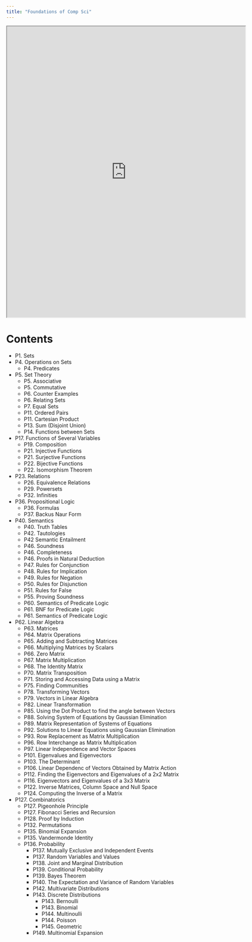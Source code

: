 ```yaml
---
title: "Foundations of Comp Sci"
---
```




<iframe src="https://drive.google.com/file/d/1Li4jiD4QE1MnBID5KSZzVICuES7O0BYQ/preview" width="640" height="780" allow="autoplay"></iframe>

# Contents

- P1. Sets
- P4. Operations on Sets
	- P4. Predicates
- P5. Set Theory
	- P5. Associative
	- P5. Commutative
	- P6. Counter Examples
	- P6. Relating Sets
	- P7. Equal Sets
	- P11. Ordered Pairs
	- P11. Cartesian Product
	- P13. Sum (Disjoint Union)
	- P14. Functions between Sets
- P17. Functions of Several Variables
	- P19. Composition
	- P21. Injective Functions
	- P21. Surjective Functions
	- P22. Bijective Functions
	- P22. Isomorphism Theorem
- P23. Relations
	- P26. Equivalence Relations
	- P29. Powersets
	- P32. Infinities
- P36. Propositional Logic
	- P36. Formulas
	- P37. Backus Naur Form
- P40. Semantics
	- P40. Truth Tables
	- P42. Tautologies
	- P42 Semantic Entailment
	- P46. Soundness
	- P46. Completeness
	- P46. Proofs in Natural Deduction
	- P47. Rules for Conjunction
	- P48. Rules for Implication
	- P49. Rules for Negation
	- P50. Rules for Disjunction
	- P51. Rules for False
	- P55. Proving Soundness
	- P60. Semantics of Predicate Logic
	- P61. BNF for Predicate Logic
	- P61. Semantics of Predicate Logic
- P62. Linear Algebra
	- P63. Matrices
	- P64. Matrix Operations
	- P65. Adding and Subtracting Matrices
	- P66. Multiplying Matrices by Scalars
	- P66. Zero Matrix
	- P67. Matrix Multiplication
	- P68. The Identity Matrix
	- P70. Matrix Transposition
	- P71. Storing and Accessing Data using a Matrix
	- P75. Finding Communities
	- P78. Transforming Vectors
	- P79. Vectors in Linear Algebra
	- P82. Linear Transformation
	- P85. Using the Dot Product to find the angle between Vectors
	- P88. Solving System of Equations by Gaussian Elimination
	- P89. Matrix Representation of Systems of Equations
	- P92. Solutions to Linear Equations using Gaussian Elimination
	- P93. Row Replacement as Matrix Multiplication
	- P96. Row Interchange as Matrix Multiplication
	- P97. Linear Independence and Vector Spaces
	- P101. Eigenvalues and Eigenvectors
	- P103. The Determinant
	- P106. Linear Dependenc of Vectors Obtained by Matrix Action
	- P112. Finding the Eigenvectors and Eigenvalues of a 2x2 Matrix
	- P116. Eigenvectors and Eigenvalues of a 3x3 Matrix
	- P122. Inverse Matrices, Column Space and Null Space
	- P124. Computing the Inverse of a Matrix
- P127. Combinatorics
	- P127. Pigeonhole Principle
	- P127. Fibonacci Series and Recursion
	- P128. Proof by Induction
	- P132. Permutations
	- P135. Binomial Expansion
	- P135. Vandermonde Identity
	- P136. Probability
		- P137. Mutually Exclusive and Independent Events
		- P137. Random Variables and Values
		- P138. Joint and Marginal Distribution
		- P139. Conditional Probability
		- P139. Bayes Theorem
		- P140. The Expectation and Variance of Random Variables
		- P142. Multivariate Distributions
		- P143. Discrete Distributions
			- P143. Bernoulli
			- P143. Binomial
			- P144. Multinoulli
			- P144. Poisson
			- P145. Geometric
		- P149. Multinomial Expansion